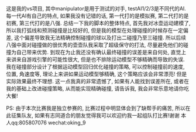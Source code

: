 这是我的vs项目, 其中manipulator是用于测试的对手, testAI1/2/3是不同代的AI.
每一代AI有自己的特点, 如果我没有记错的话, 第一代打的是模拟赛, 第二代打的是初赛, 第三代打的是八强.
总结一下我的脚本的整体特点, 首先我对冰壶运动建模了, 所以我打弧线和预测碰撞是比较好的, 但是我的模型在处理碰撞的时候存在一定偏差, 这个偏差导致我无法精确控制碰撞的球以及打出二碰撞乃至三碰撞. 所以后续八强中面对碰撞做的很优秀的壶壶队我采取了超级保守的打法, 尽量避免他们的碰撞为自己带来优势. 到现在为止我还没有确认最终碰撞的误差是来自何处, 直觉上来讲来自游戏引擎的可能性很大, 但是也不排除运动模型不够精确而导致的失误. 我在碰撞部分设计了根据运动模型回归优化碰撞的策略, 可以控制碰撞前的速度, 位置, 角速度等, 理论上来讲如果运动模型够精确, 这个策略应该会非常漂亮! 但是实际效果最终不理想. 这一点我真的非常遗憾了, 如果有人能找到误差所在, 或者在我的基础上改进碰撞策略, 从而能实现精确碰撞, 请告诉我, 我会非常乐意地请你吃大餐! 

PS: 由于本次比赛我是独立参赛的, 比赛过程中明显体会到了缺帮手的痛苦, 所以在此征集队友, 如果有志同道合的朋友觉得我可以欢迎约我一起组队打比赛!谢谢
本人qq:805807076
wechat:oking_9
